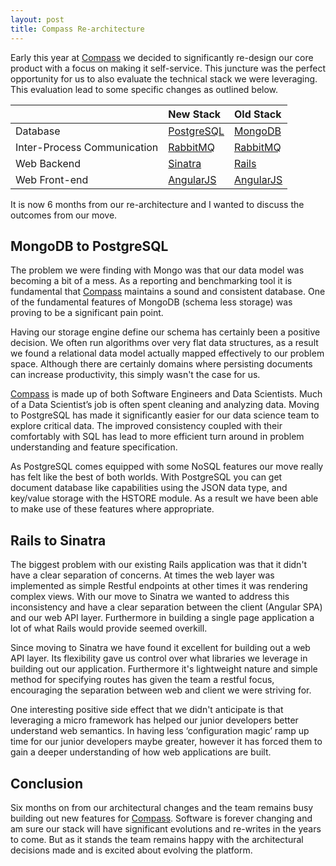 ```yaml
---
layout: post
title: Compass Re-architecture
---
```


Early this year at [Compass](https://www.compass.co) we decided to significantly re-design our core product with a focus on making it self-service. This juncture was the perfect opportunity for us to also evaluate the technical stack we were leveraging. This evaluation lead to some specific changes as outlined below.

|                             | New Stack   | Old Stack  |
| --------------------------- | :----------- | :---------- |
| Database                    | [PostgreSQL](http://www.postgresql.org/)  | [MongoDB](https://www.mongodb.org/)    |
| Inter-Process Communication | [RabbitMQ](https://www.rabbitmq.com/)    | [RabbitMQ](https://www.rabbitmq.com/)   |
| Web Backend                 | [Sinatra](http://www.sinatrarb.com/)     | [Rails](http://rubyonrails.org/)      |
| Web Front-end               | [AngularJS](https://angularjs.org/)   | [AngularJS](https://angularjs.org/)  |


It is now 6 months from our re-architecture and I wanted to discuss the outcomes from our move.

## MongoDB to PostgreSQL
The problem we were finding with Mongo was that our data model was becoming a bit of a mess. As a reporting and benchmarking tool it is fundamental that [Compass](https://www.compass.co) maintains a sound and consistent database. One of the fundamental features of MongoDB (schema less storage) was proving to be a significant pain point.

Having our storage engine define our schema has certainly been a positive decision. We often run algorithms over very flat data structures, as a result we found a relational data model actually mapped effectively to our problem space. Although there are certainly domains where persisting documents can increase productivity, this simply wasn't the case for us.

[Compass](https://www.compass.co) is made up of both Software Engineers and Data Scientists. Much of a Data Scientist’s job is often spent cleaning and analyzing data. Moving to PostgreSQL has made it significantly easier for our data science team to explore critical data. The improved consistency coupled with their comfortably with SQL has lead to more efficient turn around in problem understanding and feature specification.

As PostgreSQL comes equipped with some NoSQL features our move really has felt like the best of both worlds. With PostgreSQL you can get document database like capabilities using the JSON data type, and key/value storage with the HSTORE module. As a result we have been able to make use of these features where appropriate.

## Rails to Sinatra
The biggest problem with our existing Rails application was that it didn't have a clear separation of concerns. At times the web layer was implemented as simple Restful endpoints at other times it was rendering complex views. With our move to Sinatra we wanted to address this inconsistency and have a clear separation between the client (Angular SPA) and our web API layer. Furthermore in building a single page application a lot of what Rails would provide seemed overkill.

Since moving to Sinatra we have found it excellent for building out a web API layer. Its flexibility gave us control over what libraries we leverage in building out our application. Furthermore it's lightweight nature and simple method for specifying routes has given the team a restful focus, encouraging the separation between web and client we were striving for.

One interesting positive side effect that we didn't anticipate is that leveraging a micro framework has helped our junior developers better understand web semantics. In having less ‘configuration magic’ ramp up time for our junior developers maybe greater, however it has forced them to gain a deeper understanding of how web applications are built.

## Conclusion
Six months on from our architectural changes and the team remains busy building out new features for [Compass](https://www.compass.co). Software is forever changing and am sure our stack will have significant evolutions and re-writes in the years to come. But as it stands the team remains happy with the architectural decisions made and is excited about evolving the platform.
